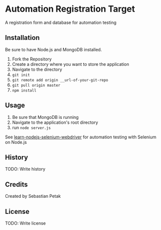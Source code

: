 # Automation Registration Target

A registration form and database for automation testing

## Installation

Be sure to have Node.js and MongoDB installed.

1. Fork the Repository
2. Create a directory where you want to store the application
3. Navigate to the directory
4. `git init`
5. `git remote add origin __url-of-your-git-repo`
6. `git pull origin master`
7. `npm install`

## Usage

1. Be sure that MongoDB is running
2. Navigate to the application's root directory
3. run `node server.js`

See [learn-nodejs-selenium-webdriver](https://github.com/SebastianPetak/learn-nodejs-selenium-webdriver) for automation testing with Selenium on Node.js

## History

TODO: Write history

## Credits

Created by Sebastian Petak

## License

TODO: Write license
